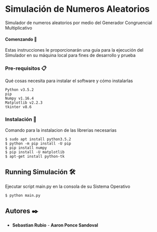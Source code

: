 # Simulación de Numeros Aleatorios

Simulador de numeros aleatorios por medio del Generador Congruencial Multiplicativo
#### Comenzando 🚀

Estas instrucciones le proporcionarán una guia para la ejecución del Simulador en su máquina local para fines de desarrollo y prueba
### Pre-requisitos 📋

Qué cosas necesita para instalar el software y cómo instalarlas
```
Python v3.5.2
pip
Numpy v1.16.4
Matplotlib v2.2.3
tkinter v8.6
```

### Instalación 🔧

Comando para la instalacion de las librerias necesarias

```
$ sudo apt install python3.5.2
$ python -m pip install -U pip
$ pip install numpy
$ pip install -U matplotlib
$ apt-get install python-tk

```

## Running Simulación 🛠️

Ejecutar script main.py en la consola de su Sistema Operativo

```
$ python main.py
```

## Autores ✒️

* **Sebastian Rubio** - **Aaron Ponce Sandoval** 

